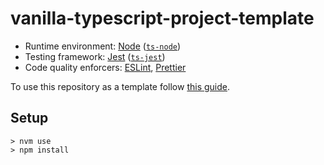 # vanilla-typescript-project-template

- Runtime environment: [Node](https://nodejs.org/en/) ([`ts-node`](https://www.npmjs.com/package/ts-node))
- Testing framework: [Jest](https://jestjs.io/) ([`ts-jest`](https://www.npmjs.com/package/ts-jest))
- Code quality enforcers: [ESLint](https://eslint.org/), [Prettier](https://prettier.io/)

To use this repository as a template follow [this guide](https://docs.github.com/en/github/creating-cloning-and-archiving-repositories/creating-a-repository-on-github/creating-a-repository-from-a-template).

## Setup

```shell
> nvm use
> npm install
```
